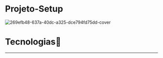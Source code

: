 # Projeto-Setup

![269efb48-637a-40dc-a325-dce794fd75dd-cover](https://user-images.githubusercontent.com/97038290/214092798-4fc73568-1a23-4bea-abbf-bf36fa921610.png)


# Tecnologias🚀
________________________________________________________________________________________________________________________________________________________________________
